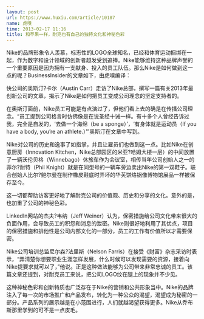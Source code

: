 ```yaml
---
layout: post
url: https://www.huxiu.com/article/10187
name: 虎嗅
time: 2013-02-17 11:16
title: 和苹果一样，耐克也有自己的独特文化和神秘色彩
---
```

Nike的品牌形象令人羡慕，标志性的LOGO全球知名，已经和体育运动捆绑在一起，作为数字和设计领域的创新者越发受到追捧。Nike能够维持这种品牌声誉的一个重要原因是因为拥有一支献身、投入的员工队伍。那么Nike是如何做到这一点的呢？BusinessInsider的文章如下，由虎嗅编译：

快公司的奥斯汀?卡尔（Austin Carr）走访了Nike总部，撰写一篇有关2013年最创新公司的文章，揭示了Nike是如何把员工变成公司理念的坚定支持者的。

在奥斯汀面前，Nike员工可能是有点演过了，但他们看上去的确是在传播公司理念。“员工提到公司格言时仿佛像是在说圣经十诫一样。有十多个人曾经告诉过我，完全是自发的，‘去做一个海绵（be a sponge）’，‘有身体就是运动员（If you have a body, you’re an athlete.）’”奥斯汀在文章中写到。

Nike对公司的历史和逸事了如指掌，并且让雇员们也做到这一点。比如Nike在创意厨房（Innovation Kitchen，Nike总部园区的米亚?哈姆大楼一层）的中间放置了一辆沃伦贝格（Winnebago）休旅车作为会议室，相传当年公司创始人之一的菲尔?耐特（Phil Knight）就是在同型号的一辆车旁边卖出Nike的第一双鞋子。联合创始人比尔?鲍尔曼在制作橡皮鞋底时弄坏的华芙饼烙锅像博物馆展品一样被保存至今。

这一切都帮助访客更好地了解耐克公司的价值观、历史和分享的文化。意外的是，也加重了公司的神秘色彩。

LinkedIn网站的杰夫?韦纳（Jeff Weiner）认为，保密措施给公司文化带来很大的负面作用，会导致员工的积怨和消息的泄密。Nike则很好地利用了其优点，项目的保密措施和排他性是公司内部文化的一部分，员工的工作有价值所以才需要保密。

Nike公司培训总监尼尔森?法里斯（Nelson Farris）在接受《财富》杂志采访时表示，“弄清楚你想要职业生涯怎样发展，什么时候可以发现需要的资源，接着向Nike提要求就可以了，”他说。正是这种做法能够为公司带来非常忠诚的员工。该篇文章还提到，对耐克员工来说，把公司LOGO纹在腿上的现象并不少见。

这种神秘色彩和创新特质也广泛存在于Nike的营销和公共形象当中。Nike的品牌注入了每一次的市场推广和产品发布，转化为一种公众的渴望，渴望成为秘密的一部分。产品系列的展示越是在小范围进行，人们就越渴望获得更多。Nike从乔布斯那里学到的可不是一点皮毛。

